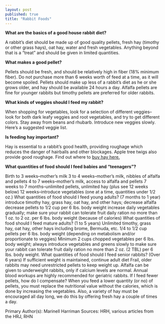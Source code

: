 ```yaml
---
layout: post
published: true
title: "Rabbit Foods"
---
```

**What are the basics of a good house rabbit diet?**

A rabbit’s diet should be made up of good quality pellets, fresh hay (timothy or other grass hays), oat hay, water and fresh vegetables. Anything beyond that is a “treat” and should be given in limited quantities.

**What makes a good pellet?**

Pellets should be fresh, and should be relatively high in fiber (18% minimum fiber). Do not purchase more than 6 weeks worth of feed at a time, as it will become spoiled. Pellets should make up less of a rabbit’s diet as he or she grows older, and hay should be available 24 hours a day. Alfalfa pellets are fine for younger rabbits but timothy pellets are preferred for older rabbits.

**What kinds of veggies should I feed my rabbit?**

When shopping for vegetables, look for a selection of different veggies–look for both dark leafy veggies and root vegetables, and try to get different colors. Stay away from beans and rhubarb. Introduce new veggies slowly. Here’s a suggested veggie list.

**Is feeding hay important?**

Hay is essential to a rabbit’s good health, providing roughage which reduces the danger of hairballs and other blockages. Apple tree twigs also provide good roughage. Find out where to [buy hay here.](https://thuyngo.vn)

**What quantities of food should I feed babies and “teenagers”?**

Birth to 3 weeks–mother’s milk
3 to 4 weeks–mother’s milk, nibbles of alfalfa and pellets
4 to 7 weeks–mother’s milk, access to alfalfa and pellets
7 weeks to 7 months–unlimited pellets, unlimited hay (plus see 12 weeks below)
12 weeks–introduce vegetables (one at a time, quantities under 1/2 oz.)
What quantities of food should I feed young adults? (7 months to 1 year)
introduce timothy hay, grass hay, oat hay, and other hays; decrease alfalfa
decrease pellets to 1/2 cup per 6 lbs. body weight
increase daily vegetables gradually; make sure your rabbit can tolerate
fruit daily ration no more than 1 oz. to 2 oz. per 6 lbs. body weight (because of calories)
What quantities of food should I feed mature adults? (1 to 5 years)
Unlimited timothy, grass hay, oat hay, other hays including brome, Bermuda, etc.
1/4 to 1/2 cup pellets per 6 lbs. body weight (depending on metabolism and/or proportionate to veggies)
Minimum 2 cups chopped vegetables per 6 lbs. body weight; always introduce vegetables and greens slowly to make sure your rabbit can tolerate
fruit daily ration no more than 2 oz. (2 TBL) per 6 lbs. body weight.
What quantities of food should I feed senior rabbits? (Over 6 years)
If sufficient weight is maintained, continue adult diet
Frail, older rabbits may need unrestricted pellets to keep weight up. Alfalfa can be given to underweight rabbits, only if calcium levels are normal. Annual blood workups are highly recommended for geriatric rabbits.
If I feed fewer pellets, how do I compensate?
When you feed a lower quantity (or no) of pellets, you must replace the nutritional value without the calories, which is done by increasing the vegetables. Also, a variety of hay must be encouraged all day long, we do this by offering fresh hay a couple of times a day.

Primary Author(s): Marinell Harriman
Sources: HRH, various articles from the HRJ, RHN